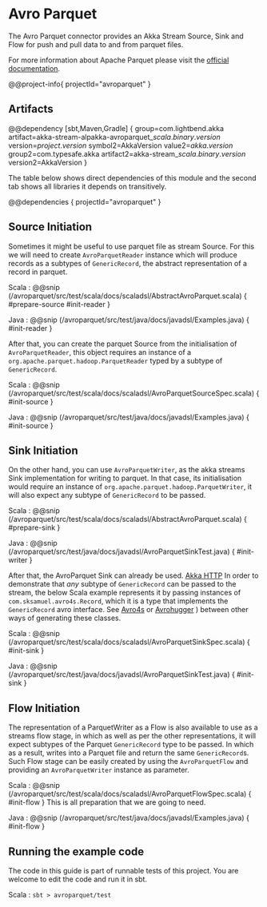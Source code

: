 # Avro Parquet

The Avro Parquet connector provides an Akka Stream Source, Sink and Flow for push and pull data to and from parquet files.

For more information about Apache Parquet please visit the [official documentation](https://parquet.apache.org/documentation/latest/).

@@project-info{ projectId="avroparquet" }

## Artifacts

@@dependency [sbt,Maven,Gradle] {
  group=com.lightbend.akka
  artifact=akka-stream-alpakka-avroparquet_$scala.binary.version$
  version=$project.version$
  symbol2=AkkaVersion
  value2=$akka.version$
  group2=com.typesafe.akka
  artifact2=akka-stream_$scala.binary.version$
  version2=AkkaVersion
}

The table below shows direct dependencies of this module and the second tab shows all libraries it depends on transitively.

@@dependencies { projectId="avroparquet" }

## Source Initiation

Sometimes it might be useful to use parquet file as stream Source. For this we will need to create `AvroParquetReader` 
instance which will produce records as a subtypes of `GenericRecord`, the abstract representation of a record in parquet.
 
Scala
: @@snip (/avroparquet/src/test/scala/docs/scaladsl/AbstractAvroParquet.scala) { #prepare-source #init-reader }

Java
: @@snip (/avroparquet/src/test/java/docs/javadsl/Examples.java) { #init-reader }

After that, you can create the parquet Source from the initialisation of `AvroParquetReader`, this object requires an instance of 
  a `org.apache.parquet.hadoop.ParquetReader` typed by a subtype of `GenericRecord`.

Scala
: @@snip (/avroparquet/src/test/scala/docs/scaladsl/AvroParquetSourceSpec.scala) { #init-source }

Java
: @@snip (/avroparquet/src/test/java/docs/javadsl/Examples.java) { #init-source }

## Sink Initiation

On the other hand, you can use `AvroParquetWriter`, as the akka streams Sink implementation for writing to parquet. 
In that case, its initialisation would require an instance of `org.apache.parquet.hadoop.ParquetWriter`, it will also expect any subtype of `GenericRecord` to be passed.
 
Scala
: @@snip (/avroparquet/src/test/scala/docs/scaladsl/AbstractAvroParquet.scala) { #prepare-sink }

Java
: @@snip (/avroparquet/src/test/java/docs/javadsl/AvroParquetSinkTest.java) { #init-writer }

After that, the AvroParquet Sink can already be used. [Akka HTTP](akka-http:)
In order to demonstrate that *any* subtype of `GenericRecord` can be passed to the stream, the below Scala example 
represents it by passing instances of `com.sksamuel.avro4s.Record`, which it is a type that implements the `GenericRecord` avro interface.
See [Avro4s](https://github.com/sksamuel/avro4s:) or [Avrohugger](https://github.com/julianpeeters/avrohugger:)
) between other ways of generating these classes.
 
Scala
: @@snip (/avroparquet/src/test/scala/docs/scaladsl/AvroParquetSinkSpec.scala) { #init-sink }

Java
: @@snip (/avroparquet/src/test/java/docs/javadsl/AvroParquetSinkTest.java) { #init-sink }

## Flow Initiation

The representation of a ParquetWriter as a Flow is also available to use as a streams flow stage, in which as well as per the other representations, it will expect subtypes of the Parquet `GenericRecord` type to be passed.
 In which as a result, writes into a Parquet file and return the same `GenericRecord`s. Such Flow stage can be easily created by using the `AvroParquetFlow` and providing an `AvroParquetWriter` instance as parameter.

Scala
: @@snip (/avroparquet/src/test/scala/docs/scaladsl/AvroParquetFlowSpec.scala) { #init-flow }
This is all preparation that we are going to need.

Java
: @@snip (/avroparquet/src/test/java/docs/javadsl/Examples.java) { #init-flow }

## Running the example code

The code in this guide is part of runnable tests of this project. You are welcome to edit the code and run it in sbt.

Scala
:   ```
    sbt
    > avroparquet/test
    ```
